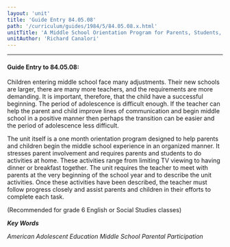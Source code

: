 ```yaml
---
layout: 'unit'
title: 'Guide Entry 84.05.08'
path: '/curriculum/guides/1984/5/84.05.08.x.html'
unitTitle: 'A Middle School Orientation Program for Parents, Students, and Teachers'
unitAuthor: 'Richard Canalori'
---
```


<body>
<hr/>
 <h4>
  Guide Entry to 84.05.08:
 </h4>
 Children entering middle school face many adjustments.  Their new schools are larger, there are many more teachers, and the requirements are more demanding.  It is important, therefore, that the child have a successful beginning.  The period of adolescence is difficult enough. If the teacher can help the parent and child improve lines of communication and begin middle school in a positive manner then perhaps the transition can be easier and the period of adolescence less difficult.
 <p>
  The unit itself is a one month orientation program designed to help parents and children begin the middle school experience in an organized manner.  It stresses parent involvement and requires parents and students to do activities at home.  These activities range from limiting TV viewing to having dinner or breakfast together.  The unit requires the teacher to meet with parents at the very beginning of the school year and to describe the unit activities.  Once these activities have been described, the teacher must follow progress closely and assist parents and children in their efforts to complete each task.
 </p>
 <p>
  (Recommended for grade 6 English or Social Studies classes)
 </p>
<p>
  <b>
   <i>
    Key Words
   </i>
  </b>
  <br/>
 </p>
 <p>
  <i>
   American Adolescent Education Middle School Parental Participation
  </i>
 </p>

</body>
